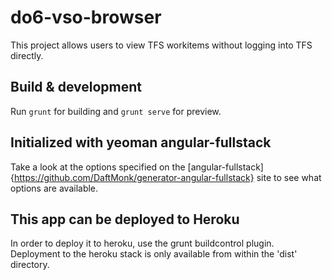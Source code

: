# do6-vso-browser

This project allows users to view TFS workitems without logging into TFS directly.

## Build & development

Run `grunt` for building and `grunt serve` for preview.

## Initialized with yeoman angular-fullstack

Take a look at the options specified on the [angular-fullstack]{https://github.com/DaftMonk/generator-angular-fullstack} site to see what options are available.  

## This app can be deployed to Heroku
In order to deploy it to heroku, use the grunt buildcontrol plugin. Deployment to the heroku stack is only available from within the 'dist' directory.
